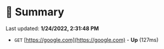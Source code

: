 # 📖 Summary
Last updated: **1/24/2022, 2:31:48 PM**

- `GET` [https://google.com](https://google.com) - **Up** (127ms)
